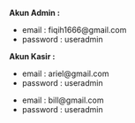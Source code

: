 <b>Akun Admin :</b>

<ul>
<li>email : fiqih1666@gmail.com</li>
<li>password : useradmin</li>
</ul>

<b>Akun Kasir :</b>

<ul>
<li>email : ariel@gmail.com</li>
<li>password : useradmin</li>
</ul>

<ul>
<li>email : bill@gmail.com</li>
<li>password : useradmin</li>
</ul>
